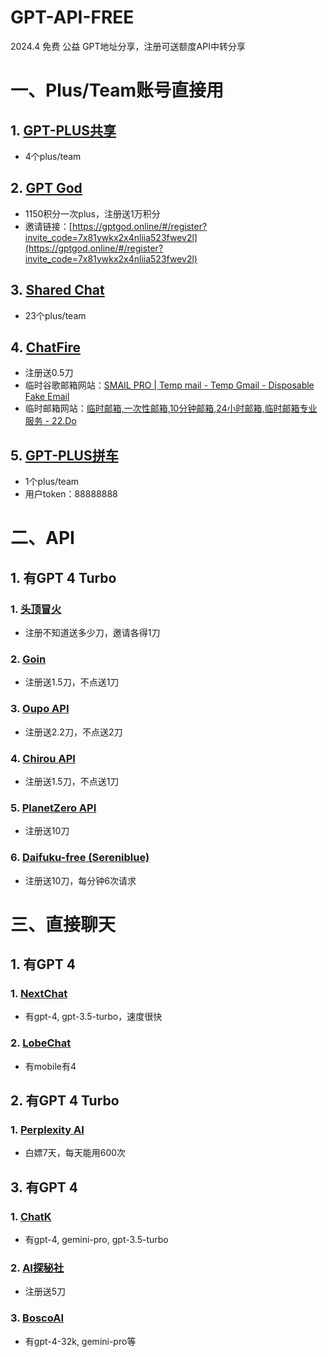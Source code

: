 # GPT-API-FREE
2024.4 免费 公益 GPT地址分享，注册可送额度API中转分享
# 一、Plus/Team账号直接用

## 1. [GPT-PLUS共享](https://aitopk.com/)
- 4个plus/team

## 2. [GPT God](https://gptgod.online/#/register?invite_code=7x81ywkx2x4nliia523fwev2l)
- 1150积分一次plus，注册送1万积分
- 邀请链接：[https://gptgod.online/#/register?invite_code=7x81ywkx2x4nliia523fwev2l](https://gptgod.online/#/register?invite_code=7x81ywkx2x4nliia523fwev2l)

## 3. [Shared Chat](https://sharedchat.cn/)
- 23个plus/team

## 4. [ChatFire](https://api.chatfire.cn/register?aff=ulst)
- 注册送0.5刀
- 临时谷歌邮箱网站：[SMAIL PRO | Temp mail - Temp Gmail - Disposable Fake Email](https://smailpro.com/)
- 临时邮箱网站：[临时邮箱,一次性邮箱,10分钟邮箱,24小时邮箱,临时邮箱专业服务 - 22.Do](https://22.do/)

## 5. [GPT-PLUS拼车](https://home.topai.vip/list)
- 1个plus/team
- 用户token：88888888

# 二、API

## 1. 有GPT 4 Turbo

### 1. [头顶冒火](https://burn.hair/register?aff=MGur)
- 注册不知道送多少刀，邀请各得1刀

### 2. [Goin](https://goingpt.cn/register?aff=P5RW)
- 注册送1.5刀，不点送1刀

### 3. [Oupo API](https://oupo.top/register?aff=cJmd)
- 注册送2.2刀，不点送2刀

### 4. [Chirou API](https://api.wochirou.com/register?aff=CWuO)
- 注册送1.5刀，不点送1刀

### 5. [PlanetZero API](https://api.planetzero.cn/register?aff=nn24)
- 注册送10刀

### 6. [Daifuku-free (Sereniblue)](https://api.sereniblue.top/register?aff=l6tR)
- 注册送10刀，每分钟6次请求

# 三、直接聊天

## 1. 有GPT 4

### 1. [NextChat](https://chat.3211000.xyz/)
- 有gpt-4, gpt-3.5-turbo，速度很快

### 2. [LobeChat](https://gpt.zhc.ink/)
- 有mobile有4

## 2. 有GPT 4 Turbo

### 1. [Perplexity AI](https://www.perplexity.ai/)
- 白嫖7天，每天能用600次

## 3. 有GPT 4

### 1. [ChatK](https://chat.gking.me/)
- 有gpt-4, gemini-pro, gpt-3.5-turbo

### 2. [AI探秘社](https://allai.works/)
- 注册送5刀

### 3. [BoscoAI](https://ai.bosco.icu/)
- 有gpt-4-32k, gemini-pro等
